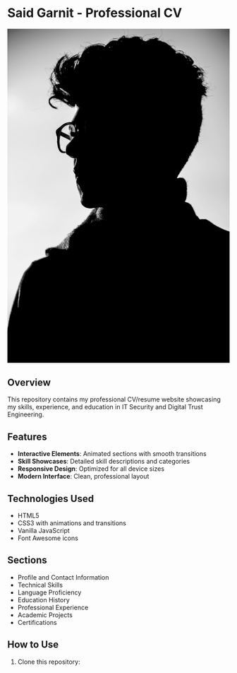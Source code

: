 # Said Garnit - Professional CV

![CV Preview](https://github.com/Saidgarnit/CV-/blob/main/1.jpg?raw=true)

## Overview

This repository contains my professional CV/resume website showcasing my skills, experience, and education in IT Security and Digital Trust Engineering.

## Features

- **Interactive Elements**: Animated sections with smooth transitions
- **Skill Showcases**: Detailed skill descriptions and categories
- **Responsive Design**: Optimized for all device sizes
- **Modern Interface**: Clean, professional layout

## Technologies Used

- HTML5
- CSS3 with animations and transitions
- Vanilla JavaScript
- Font Awesome icons

## Sections

- Profile and Contact Information
- Technical Skills
- Language Proficiency
- Education History
- Professional Experience
- Academic Projects
- Certifications

## How to Use

1. Clone this repository:
